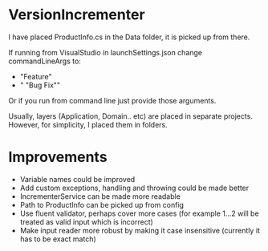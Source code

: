 # VersionIncrementer

I have placed ProductInfo.cs in the Data folder, it is picked up from there.

If running from VisualStudio in launchSettings.json change commandLineArgs to:
- "Feature"
- " \"Bug Fix\""

Or if you run from command line just provide those arguments.

Usually, layers (Application, Domain.. etc) are placed in separate projects. However, for simplicity, I placed them in folders. 

# Improvements
- Variable names could be improved
- Add custom exceptions, handling and throwing could be made better
- IncrementerService can be made more readable
- Path to ProductInfo can be picked up from config
- Use fluent validator, perhaps cover more cases (for example 1...2 will be treated as valid input which is incorrect)
- Make input reader more robust by making it case insensitive (currently it has to be exact match)
